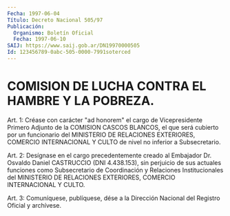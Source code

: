 ```yaml
---
Fecha: 1997-06-04
Título: Decreto Nacional 505/97
Publicación:
  Organismo: Boletín Oficial
  Fecha: 1997-06-10
SAIJ: https://www.saij.gob.ar/DN19970000505
Id: 123456789-0abc-505-0000-7991soterced
---
```

# COMISION DE LUCHA CONTRA EL HAMBRE Y LA POBREZA.

<a id="1"></a>
Art. 1:  Créase  con  carácter  "ad  honorem"  el  cargo  de Vicepresidente Primero Adjunto  de  la  COMISION CASCOS BLANCOS, el que será cubierto por un funcionario del  MINISTERIO  DE RELACIONES EXTERIORES, COMERCIO INTERNACIONAL Y CULTO de nivel no  inferior  a Subsecretario.

<a id="2"></a>
Art.  2: Desígnase en el cargo precedentemente creado al Embajador Dr. Osvaldo Daniel CASTRUCCIO (DNI  4.438.153), sin perjuicio de sus actuales funciones como Subsecretario  de Coordinación y Relaciones Institucionales del MINISTERIO DE RELACIONES  EXTERIORES,  COMERCIO INTERNACIONAL Y CULTO.

<a id="3"></a>
Art. 3: Comuníquese, publíquese, dése a la Dirección Nacional  del Registro  Oficial  y  archívese.